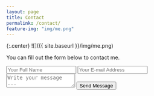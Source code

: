 ```yaml
---
layout: page
title: Contact
permalink: /contact/
feature-img: "img/me.png"
---
```


{:.center}
![]({{ site.baseurl }}/img/me.png)

You can fill out the form  below to contact me.

<form action="https://getsimpleform.com/messages?form_api_token=370b83f77b3f665a47eb2596cf606d3b" method="post">
  <!-- the redirect_to is optional, the form will redirect to the referrer on submission -->
  <input type='hidden' name='redirect_to' value='cheryltroup.com/thank-you/' />
  <input type='text' name='name' placeholder='Your Full Name' />
  <input type='email' name='email' placeholder='Your E-mail Address' />
  <textarea name='message' placeholder='Write your message ...'></textarea>
  <input type='submit' value='Send Message' />
</form>